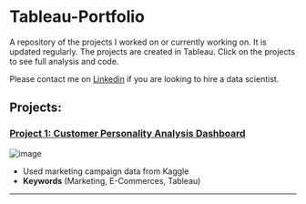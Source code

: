# Tableau-Portfolio

 
A repository of the projects I worked on or currently working on. It is updated regularly. The projects are created in Tableau. Click on the projects to see full analysis and code.

Please contact me on [Linkedin](https://www.linkedin.com/in/mostafafakhra) if you are looking to hire a data scientist.
 
## Projects:

###  [Project 1: Customer Personality Analysis Dashboard](https://github.com/mostafafakhra/Tableau-Portfolio-/blob/main/Project%201%20-%20Customer%20Personality%20Analysis%20Dashboard/Customer%20Personality%20Analysis%20Dashboard.png)
![image](https://github.com/mostafafakhra/Tableau-Portfolio-/blob/main/Project%201%20-%20Customer%20Personality%20Analysis%20Dashboard/Customer%20Personality%20Analysis%20Dashboard.png)
* Used marketing campaign data from Kaggle
* **Keywords** (Marketing, E-Commerces, Tableau)

---

